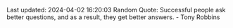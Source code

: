 Last updated: 2024-04-02 16:20:03
Random Quote: Successful people ask better questions, and as a result, they get better answers. - Tony Robbins